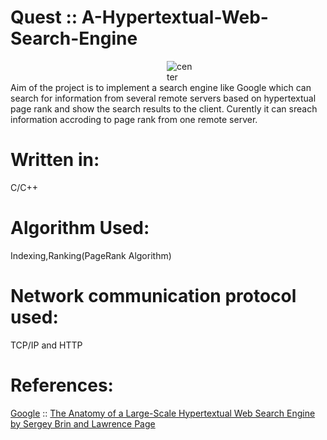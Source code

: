 # Quest :: A-Hypertextual-Web-Search-Engine
   <img src="https://github.com/saugata001/Quest/blob/master/src/data/pic.png" alt="center"  hspace="250"> 
   Aim of the project is to implement a search engine like Google which can search for information from several remote servers based on hypertextual page rank and show the search results to the client.
   Curently it can sreach information accroding to page rank from one remote server.
   
   
# Written in:
   C/C++ 
# Algorithm Used:
  Indexing,Ranking(PageRank Algorithm)
# Network communication protocol used:
   TCP/IP and HTTP  
# References:
   <a href="https://www.google.com">Google</a> :: <a href="http://infolab.stanford.edu/~backrub/google.html">The Anatomy of a Large-Scale Hypertextual Web Search Engine by Sergey Brin and Lawrence Page

   
